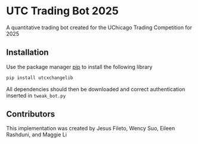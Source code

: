 # UTC Trading Bot 2025 
A quantitative trading bot created for the UChicago Trading Competition for 2025

## Installation

Use the package manager [pip](https://pip.pypa.io/en/stable/) to install the following library
```bash
pip install utcxchangelib
```

All dependencies should then be downloaded and correct authentication inserted in `tweak_bot.py`

## Contributors

This implementation was created by Jesus Fileto, Wency Suo, Eileen Rashduni, and Maggie Li
